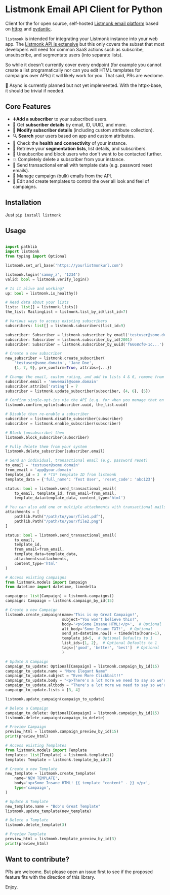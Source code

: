 # Listmonk Email API Client for Python

Client for the for open source, self-hosted [Listmonk email platform](https://listmonk.app) based on 
[httpx](https://www.python-httpx.org) and [pydantic](https://pydantic.dev).  

`listmonk` is intended for integrating your Listmonk instance into your web app. The [Listmonk API is extensive](https://listmonk.app/docs/apis/apis/) but this only covers the subset that most developers will need for common SaaS actions such as subscribe, unsubscribe, and segmentate users (into separate lists).

So while it doesn't currently cover every endpoint (for example you cannot create a list programatically nor can you edit HTML templates for campaigns over APIs) it will likely work for you. That said, PRs are weclome.

🔀 Async is currently planned but not yet implemented. With the httpx-base, it should be trivial if needed.

## Core Features

* ➕**Add a subscriber** to your subscribed users. 
* 🙎 Get **subscriber details** by email, ID, UUID, and more.
* 📝 **Modify subscriber details** (including custom attribute collection).
* 🔍 **Search** your users based on app and custom attributes.
* 🏥 Check the **health and connectivity** of your instance.
*  👥 Retrieve your **segmentation lists**,  list details, and subscribers.
* 🙅 Unsubscribe and block users who don't want  to be contacted further.
* 💥 Completely delete a subscriber from your instance.
* 📧 Send transactional email with template data (e.g. password reset emails).
* 📨 Manage campaign (bulk) emails from the API.
* 🎨 Edit and create templates to control the over all look and feel of campaigns.

## Installation

Just `pip install listmonk`


## Usage

```python

import pathlib
import listmonk
from typing import Optional

listmonk.set_url_base('https://yourlistmonkurl.com')

listmonk.login('sammy_z', '1234')
valid: bool = listmonk.verify_login()

# Is it alive and working?
up: bool = listmonk.is_healthy()

# Read data about your lists
lists: list[] = listmonk.lists()
the_list: MailingList = listmonk.list_by_id(list_id=7)

# Various ways to access existing subscribers
subscribers: list[] = listmonk.subscribers(list_id=9)

subscriber: Subscriber = listmonk.subscriber_by_email('testuser@some.domain')
subscriber: Subscriber = listmonk.subscriber_by_id(2001)
subscriber: Subscriber = listmonk.subscriber_by_uuid('f6668cf0-1c...')

# Create a new subscriber
new_subscriber = listmonk.create_subscriber(
    'testuser@some.domain', 'Jane Doe',
    {1, 7, 9}, pre_confirm=True, attribs={...})

# Change the email, custom rating, and add to lists 4 & 6, remove from 5.
subscriber.email = 'newemail@some.domain'
subscriber.attribs['rating'] = 7
subscriber = listmonk.update_subscriber(subscriber, {4, 6}, {5})

# Confirm single-opt-ins via the API (e.g. for when you manage that on your platform)
listmonk.confirm_optin(subscriber.uuid, the_list.uuid)

# Disable then re-enable a subscriber
subscriber = listmonk.disable_subscriber(subscriber)
subscriber = listmonk.enable_subscriber(subscriber)

# Block (unsubscribe) them
listmonk.block_subscriber(subscriber)

# Fully delete them from your system
listmonk.delete_subscriber(subscriber.email)

# Send an individual, transactional email (e.g. password reset)
to_email = 'testuser@some.domain'
from_email = 'app@your.domain'
template_id = 3  # *TX* template ID from listmonk
template_data = {'full_name': 'Test User', 'reset_code': 'abc123'}

status: bool = listmonk.send_transactional_email(
    to_email, template_id, from_email=from_email,
    template_data=template_data, content_type='html')

# You can also add one or multiple attachments with transactional mails
attachments = [
    pathlib.Path("/path/to/your/file1.pdf"),
    pathlib.Path("/path/to/your/file2.png")
]

status: bool = listmonk.send_transactional_email(
    to_email,
    template_id,
    from_email=from_email,
    template_data=template_data,
    attachments=attachments,
    content_type='html'
)

# Access existing campaigns
from listmonk.models import Campaign
from datetime import datetime, timedelta

campaigns: list[Campaign] = listmonk.campaigns()
campaign: Campaign = listmonk.campaign_by_id(15)

# Create a new Campaign
listmonk.create_campaign(name='This is my Great Campaign!',
                         subject="You won't believe this!",
                         body='<p>Some Insane HTML!</p>',  # Optional
                         alt_body='Some Insane TXT!',  # Optional
                         send_at=datetime.now() + timedelta(hours=1),  # Optional
                         template_id=5,  # Optional Defaults to 1
                         list_ids={1, 2},  # Optional Defaults to 1
                         tags=['good', 'better', 'best']  # Optional
                         )

# Update A Campaign
campaign_to_update: Optional[Campaign] = listmonk.campaign_by_id(15)
campaign_to_update.name = "More Elegant Name"
campaign_to_update.subject = "Even More Clickbait!!"
campaign_to_update.body = "<p>There's a lot more we need to say so we're updating this programmatically!"
campaign_to_update.altbody = "There's a lot more we need to say so we're updating this programmatically!"
campaign_to_update.lists = [3, 4]

listmonk.update_campaign(campaign_to_update)

# Delete a Campaign
campaign_to_delete: Optional[Campaign] = listmonk.campaign_by_id(15)
listmonk.delete_campaign(campaign_to_delete)

# Preview Campaign
preview_html = listmonk.campaign_preview_by_id(15)
print(preview_html)

# Access existing Templates
from listmonk.models import Template
templates: list[Template] = listmonk.templates()
template: Template = listmonk.template_by_id(2)

# Create a new Template
new_template = listmonk.create_template(
    name='NEW TEMPLATE',
    body='<p>Some Insane HTML! {{ template "content" . }} </p>',
    type='campaign',
)

# Update A Template
new_template.name = "Bob's Great Template"
listmonk.update_template(new_template)

# Delete a Template
listmonk.delete_template(3)

# Preview Template
preview_html = listmonk.template_preview_by_id(3)
print(preview_html)
```

## Want to contribute?

PRs are welcome. But please open an issue first to see if the proposed feature fits with the direction of this library.

Enjoy.
